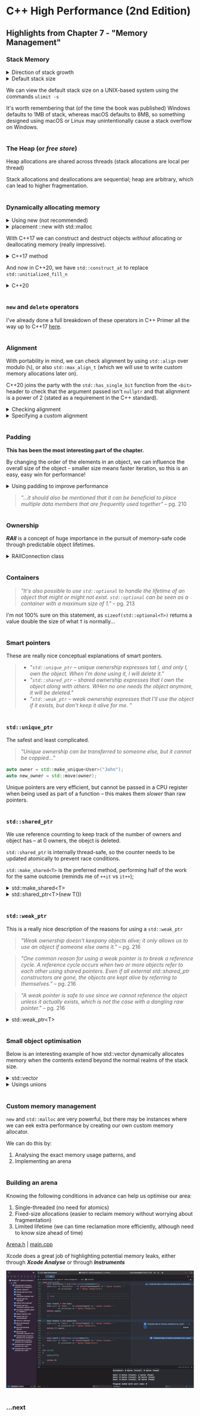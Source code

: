 # C++ High Performance (2nd Edition)

## Highlights from Chapter 7 - "Memory Management"

### Stack Memory
<details> 
  <summary>Direction of stack growth</summary>
  
  ```cpp
  #include <iostream>

void f1() {
    int i = 0;
    std::cout << "f1()  : " << std::addressof(i) << '\n';
}

void f2() {
    int i = 0;
    std::cout << "f2()  : " << std::addressof(i) << '\n';
    f1();
}

int main() {
    int i = 0;
    std::cout << "main(): " << std::addressof(i) << '\n';

    f2();
    f1();

    return 0;
}

// - - - - - - - - - - - - - - - - - - - - - - - - - - - - - - - - - - - - -
// OUTPUT  - - - - - - - - - - - - - - - - - - - - - - - - - - - - - - - - -
// - - - - - - - - - - - - - - - - - - - - - - - - - - - - - - - - - - - - -

// main(): 0x7ff7bfeff168
// f2()  : 0x7ff7bfeff14c
// f1()  : 0x7ff7bfeff12c
// f1()  : 0x7ff7bfeff14c
// Program ended with exit code: 0
  ```
  
</details>

<details> 
  <summary>Default stack size</summary>
  
  ```cpp
  #include <iostream>

void func(std::byte *stack_bottom_order) {
    std::byte data[1024];
    
    std::cout << stack_bottom_order - data << '\n';
    
    func(stack_bottom_order);
}

int main()
{
    std::byte b;
    
    func(&b);
    
    return 0;
}

// - - - - - - - - - - - - - - - - - - - - - - - - - - - - - - - - - - - - - -
// OUTPUT  - - - - - - - - - - - - - - - - - - - - - - - - - - - - - - - - - -
// - - - - - - - - - - - - - - - - - - - - - - - - - - - - - - - - - - - - - -

// 1067
// 2139
// 3211
// 4283
// ...
// 8378747
// 8379819
// 8380891
// 8381963
  ```
  
</details>

We can view the default stack size on a UNIX-based system using the commands `ulimit -s`
  
It's worth remembering that (of the time the book was published) Windows defaults to 1MB of stack, whereas macOS defaults to 8MB, so something designed using macOS or Linux may unintentionally cause a stack overflow on Windows.
#
### The Heap (or _free store_)
Heap allocations are shared across threads (stack allocations are local per thread)
  
Stack allocations and deallocations are sequential; heap are arbitrary, which can lead to higher fragmentation.
#
### Dynamically allocating memory
<details>
  <summary>Using new (not recommended)</summary>
  
  ```cpp
  class User {
public:
    User(std::string&& name) : name_(name)
    {
        std::cout << "user \"" << name << "\" created" << std::endl;
    }
    
    ~User()
    {
        std::cout << "deleting " << name_ << "..." << std::endl;
    }
    
    void print_name() { std::cout << name_ << std::endl; }
private:
    std::string name_;
};

int main()
{
    User *u1 = new User("John");
    
    u1->print_name();
    
    delete u1;
    u1 = nullptr;
    
    return 0;
}

// - - - - - - - - - - - - - - - - - - - - - - - - - - - - - - - - - - - - - -
// OUTPUT  - - - - - - - - - - - - - - - - - - - - - - - - - - - - - - - - - -
// - - - - - - - - - - - - - - - - - - - - - - - - - - - - - - - - - - - - - -
  
// user "John" created
// John
// deleting John...
// Program ended with exit code: 0
  ```
  
</details>
  
<details>
  <summary>placement ::new with std::malloc</summary>
  
  ```cpp
  #include <string>
#include <iostream>

class User {
public:
    User(std::string&& name) : name_(name)
    {
        std::cout << "user \"" << name << "\" created using std::malloc and ::new" << std::endl;
    }
    
    ~User()
    {
        std::cout << "deleting " << name_ << "..." << std::endl;
    }
    
    void print_name() { std::cout << name_ << std::endl; }
    
private:
    std::string name_;
};

int main()
{
    void *memory = std::malloc(sizeof(User));
    User *u1 = ::new(memory) User("John");
    
    u1->print_name();
    
    u1->~User();
    std::free(memory);
    
    return 0;
}
  
// - - - - - - - - - - - - - - - - - - - - - - - - - - - - - - - - - - - - - -
// OUTPUT  - - - - - - - - - - - - - - - - - - - - - - - - - - - - - - - - - -
// - - - - - - - - - - - - - - - - - - - - - - - - - - - - - - - - - - - - - -

// user "John" created using std::malloc and ::new
// John
// deleting John...
// Program ended with exit code: 0
  ```
  
</details>

With C++17 we can construct and destruct objects _without_ allocating or deallocating memory (really impressive).
  
<details>
  <summary>C++17 method</summary>
  
  ```cpp
  #include <string>
#include <iostream>
#include <memory>

class User {
public:
    User(std::string&& name) : name_(name)
    {
        std::cout << "user \"" << name << "\" created using reinterpret_cast and std::unitialized_fill_at" << std::endl;
    }
    
    ~User()
    {
        std::cout << "deleting " << name_ << "..." << std::endl;
    }
    
    void print_name() { std::cout << name_ << std::endl; }
    
private:
    std::string name_;
};

int main()
{
    void *memory = std::malloc(sizeof(User));
    
    User *user_ptr = reinterpret_cast<User*>(memory);
    
    std::uninitialized_fill_n(user_ptr, 1, User("John"));
    
    user_ptr->print_name();
    
    std::destroy_at(user_ptr);
    std::free(memory);
    
    return 0;
}

  ```
  
</details>
  
And now in C++20, we have `std::construct_at` to replace `std::unitialized_fill_n`
  
  
<details>
  <summary>C++20</summary>
  
  ```cpp
  #include <string>
#include <iostream>
#include <memory>

class User {
public:
    User(std::string&& name) : name_(name)
    {
        std::cout << "user \"" << name << "\" created using reinterpret_case and std::construct_at" << std::endl;
    }
    
    ~User()
    {
        std::cout << "deleting " << name_ << "..." << std::endl;
    }
    
    void print_name() { std::cout << name_ << std::endl; }
    
private:
    std::string name_;
};

int main()
{
    void *memory = std::malloc(sizeof(User));
    
    User *user_ptr = reinterpret_cast<User*>(memory);
    
    std::construct_at(user_ptr, User("John"));
    
    user_ptr->print_name();
    
    std::destroy_at(user_ptr);
    std::free(memory);
    
    return 0;
}

  ```
</details>

#
### `new` and `delete` operators
I've already done a full breakdown of these operators in C++ Primer all the way up to C++17 [here](https://github.com/ITHelpDec/CPP-Primer/blob/f0b1d8cba07f2b00accf0937696cb11cd8a85898/Chapter%2019%20–%20Specialised%20Tools%20and%20Techniques/19.01.cpp).
#
### Alignment
With portability in mind, we can check alignment by using `std::align` over modulo (`%`), or also `std::max_align_t` (which we will use to write custom memory allocations later on).

C++20 joins the party with the `std::has_single_bit` function from the `<bit>` header to check that the argument passed isn't `nullptr` and that alignment is a power of 2 (stated as a requirement in the C++ standard).
<details>
  <summary>Checking alignment</summary>
  
  ```cpp
#include <iostream>
#include <cassert>
#include <bit>

bool is_aligned(void* ptr, std::size_t alignment) {
    assert(ptr != nullptr);
    assert(std::has_single_bit(alignment));

    std::size_t s = std::numeric_limits<std::size_t>::max();
    void *aligned_ptr = ptr;
    std::align(alignment, 1, aligned_ptr, s);

    return ptr == aligned_ptr;
}

int main()
{
    char *p = new char;

    char *p1 = new char('a');
    char *p2 = new char('b');

    std::cout << alignof(std::max_align_t) << std::endl;

    std::size_t max_alighment = alignof(std::max_align_t);

    assert(is_aligned(p, max_alighment));
    assert(is_aligned(p1, max_alighment));
    assert(is_aligned(p2, max_alighment));

    return 0;
}
  ```
  
</details>

<details>
  <summary>Specifying a custom alignment</summary>
  
  ```cpp
  
#include <iostream>

struct alignas(64) Buffer {
    std::byte data[64];
};

int main()
{
    alignas(32) int x;
    alignas(64) int y;

    std::cout << "Buffer: " << alignof(Buffer) << '\n';
    std::cout << "x       " << alignof(x)      << '\n';
    std::cout << "y       " << alignof(y)      << '\n';

    return 0;
}
  ```
</details>

#
### Padding
**This has been the most interesting part of the chapter.**
  
By changing the order of the elements in an object, we can influence the overall size of the object - smaller size means faster iteration, so this is an easy, easy win for performance!
  
<details>
  <summary>Using padding to improve performance</summary>
  
  ```cpp
  #include <iostream>

 class Document1 {
     bool is_cached_;
     double rank_;
     int id_;
 };

 class Document2 {
     bool is_cached_;
     int id_;
     double rank_;
 };

 class Document3 {
     double rank_;
     bool is_cached_;
     int id_;
 };

 class Document4 {
     double rank_;
     int id_;
     bool is_cached_;
 };

 class Document5 {
     int id_;
     double rank_;
     bool is_cached_;
 };

 class Document6 {
     int id_;
     bool is_cached_;
     double rank_;
 };

 int main()
 {
     std::cout << "bool:      " << sizeof(bool)      << " bytes\n";     // 1
     std::cout << "double:    " << sizeof(double)    << " bytes\n";     // 8
     std::cout << "int:       " << sizeof(int)       << " bytes\n\n";   // 4

     std::cout << "Document1: " << sizeof(Document1) << " bytes\n";     // 24
     std::cout << "Document2: " << sizeof(Document2) << " bytes\n";     // 24
     std::cout << "Document3: " << sizeof(Document3) << " bytes\n";     // 24
     std::cout << "Document4: " << sizeof(Document4) << " bytes\n";     // 24
     std::cout << "Document5: " << sizeof(Document5) << " bytes\n";     // 24
     std::cout << "Document6: " << sizeof(Document6) << " bytes\n\n";   // 24

     return 0;
 }
  
// - - - - - - - - - - - - - - - - - - - - - - - - - - - - - - - - - - - - - -
// OUTPUT  - - - - - - - - - - - - - - - - - - - - - - - - - - - - - - - - - -
// - - - - - - - - - - - - - - - - - - - - - - - - - - - - - - - - - - - - - -
  
// bool:      1 bytes
// double:    8 bytes
// int:       4 bytes
// 
// Document1: 24 bytes
// Document2: 16 bytes
// Document3: 16 bytes
// Document4: 16 bytes
// Document5: 24 bytes
// Document6: 16 bytes
// 
// Program ended with exit code
  ```
  
</details>
  
> _"...it should also be mentioned that it can be beneficial to place multiple data members that are frequently used together"_ – pg. 210
#
### Ownership
**_RAII_** is a concept of huge importance in the pursuit of memory-safe code through predictable object lifetimes.

<details>
<summary>RAIIConnection class</summary>

```cpp
class RAIIConnection {
public:
    explicit RAIIConnection(const std::string& url) : connection_(open_connection(url)) { }
    
    ~RAIIConnection()
    {
        try {
            close(connection_);
        } catch (const std::exception &e) {
            // Handle error, but never throw from a destructor
        }
    }
    
    Connection& get() { return connection_; }
private:
    Connection connection_;
};

void send_request(const std::string& request) {
    RAIIConnection connection("https://eyebleach.me/kittens/");
    send_request(connection.get(), request);

    // close(connection);
    // No need to close the connection above
    // it is automatically handled by the RAIIConnection destructor
}

```
</details>

#
### Containers
> _"It's also possible to use `std::optional` to handle the lifetime of an object that might or might not exist. `std::optional` can be seen as a container with a maximum size of 1."_ – pg. 213

I'm not 100% sure on this statement, as `sizeof(std::optional<T>)` returns a value double the size of what `T` is normally... 
#
### Smart pointers
These are really nice conceptual explanations of smart ponters.

> * _"`std::unique_ptr` – unique ownership expresses tat I, and only I, own the object. When I'm done using it, I will delete it."_ 
> * _"`std::shared_ptr` – shared ownership expresses that I own the object along with others. WHen no one needs the object anymore, it will be deleted."_
> * _"`std::weak_ptr` – weak ownership expresses that I'll use the object if it exists, but don't keep it alive for me. "_

#
### `std::unique_ptr`
The safest and least complicated.

> _"Unique ownership can be transferred to someone else, but it cannot be coppied..."_
```cpp
auto owner = std::make_unique<User>("John");
auto new_owner = std::move(owner);
```
Unique pointers are very efficient, but cannot be passed in a CPU register when being used as part of a function – this makes them _slower_ than raw pointers.
#
### `std::shared_ptr`
We use reference cournting to keep track of the number of owners and object has – at 0 owners, the obejct is deleted.

`std::shared_ptr` is internally thread-safe, so the counter needs to be updated atomically to prevent race conditions.

`std::make_shared<T>` is the preferred method, performing half of the work for the same outcome (reminds me of `++it` vs `it++`);
<details>
<summary>std::make_shared&lt;T&gt;</summary>

```cpp
#include <iostream>

void* operator new (std::size_t size) {
    void *p = std::malloc(size);
    std::cout << "allocated " << size << " byte(s)" << '\n';
    return p;
}

void operator delete(void *p) noexcept {
    std::cout << "deleted memory\n";
    return std::free(p);
}

int main()
{
    auto i = std::make_shared<double>(42.0);
    
    return 0;
}

// allocated 32 byte(s)
// deleted memory
// Program ended with exit code: 0
```
</details>

<details>
<summary>std::shared_ptr&lt;T&gt;(new T())</summary>

```cpp
#include <iostream>

void* operator new (std::size_t size) {
    void *p = std::malloc(size);
    std::cout << "allocated " << size << " byte(s)" << '\n';
    return p;
}

void operator delete(void *p) noexcept {
    std::cout << "deleted memory\n";
    return std::free(p);
}

int main()
{
    auto j = std::shared_ptr<double>(new double(42.0));
    
    return 0;
}

// allocated 8 byte(s)
// allocated 32 byte(s)
// deleted memory
// deleted memory
// Program ended with exit code: 0
```
</details>

#
### `std::weak_ptr`
This is a really nice description of the reasons for using a `std::weak_ptr`
> _"Weak ownership doesn't keepany objects alive; it only allows us to use an object if someone else owns it."_ – pg. 216
  
> _"One common reason for using a weak pointer is to break a reference cycle. A reference cycle occurs when two or more objects refer to each other using shared pointers. Even if all external std::shared_ptr constructors are gone, the objects are kept alive by referring to themselves."_ – pg. 216
  
> _"A weak pointer is safe to use since we cannot reference the object unless it actually exists, which is not the case with a dangling raw pointer."_ – pg. 216

<details>
<summary>std::weak_ptr&lt;T&gt;</summary>

```cpp
#include <iostream>

int main()
{
    std::shared_ptr<int> i = std::make_shared<int>(10);
    
    std::weak_ptr<int> wptr(i);
    
    // - - - - - - - - - - - - - - - - - - - - - - - - - - - - - - - - - - - -
    
    // .lock() convered std::weak_ptr to std::shared_ptr
    if (auto shared_i = wptr.lock()) {
        std::cout << *shared_i << '\n';
    } else {
        std::cout << "wptr has expired; shared_ptr was nullptr\n";
    }
    
    // - - - - - - - - - - - - - - - - - - - - - - - - - - - - - - - - - - - -
    
    i.reset();
    
    // dereferencing a reset shared_ptr will throw an exception
    if (i) std::cout << *i << '\n';
    
    // - - - - - - - - - - - - - - - - - - - - - - - - - - - - - - - - - - - -
    
    if (auto shared_i = wptr.lock()) {
        std::cout << *shared_i << '\n';
    } else {
        std::cout << "wptr has expired; shared_ptr was nullptr\n";
    }
    
    return 0;
}
```
</details>
  
#
### Small object optimisation
Below is an interesting example of how std::vector dynamically allocates memory when the contents extend beyond the normal realms of the stack size.
<details>
<summary>std::vector</summary>

```cpp
#include <iostream>

std::size_t allocated = 0;

void* operator new(std::size_t size) {
    void *p = std::malloc(size);
    allocated += size;
    return p;
}

void operator delete(void *p) noexcept {
    std::free(p);
}

int main()
{
    // default size
    std::string s;
    
    std::cout << "stack space = " << sizeof(s)    << ','
              << " heap space = " << allocated    << ','
              << " capacity = "   << s.capacity() << '\n';
    
    // 22 characters + '\0'
    std::string t = "1234567890123456789012";
    
    std::cout << "stack space = " << sizeof(t)    << ','
              << " heap space = " << allocated    << ','
              << " capacity = "   << t.capacity() << '\n';
    
    // 23 characters + '\0' – goes beyond stack
    std::string u = "12345678901234567890123";
    
    std::cout << "stack space = " << sizeof(u)    << ','
              << " heap space = " << allocated    << ','
              << " capacity = "   << u.capacity() << '\n';
    
    return 0;
}

// - - - - - - - - - - - - - - - - - - - - - - - - - - - - - - - - - - - - - -
// OUTPUT  - - - - - - - - - - - - - - - - - - - - - - - - - - - - - - - - - -
// - - - - - - - - - - - - - - - - - - - - - - - - - - - - - - - - - - - - - -

// stack space = 24, heap space = 0, capacity = 22
// stack space = 24, heap space = 0, capacity = 22
// stack space = 24, heap space = 32, capacity = 31
// Program ended with exit code: 0
```
</details>

<details>
<summary>Usings unions</summary>

```cpp
#include <iostream>

// heap version
struct Long {
    std::size_t capacity_;
    std::size_t size_;
    char *data_;
};

// stack version
struct Short {
    unsigned char size_;
    char data_[23];
};

union u_ {
    // flag used to opt between the two e.g. an enum
    // enum { SHORT, LONG };
    Short short_;
    Long long_;
};

int main()
{
    std::cout << "Long: " << sizeof(Long)  << '\n';
    std::cout << "Short " << sizeof(Short) << '\n';
    std::cout << "u_    " << sizeof(u_)    << '\n';
    
    return 0;
}

// - - - - - - - - - - - - - - - - - - - - - - - - - - - - - - - - - - - - - -
// OUTPUT  - - - - - - - - - - - - - - - - - - - - - - - - - - - - - - - - - -
// - - - - - - - - - - - - - - - - - - - - - - - - - - - - - - - - - - - - - -

// Long: 24
// Short 24
// u_    24
// Program ended with exit code: 0
```
</details>

#
### Custom memory management
`new` and `std::malloc` are very powerful, but there may be instances where we can eek extra performance by creating our own custom memory allocator.

We can do this by:
1. Analysing the exact memory usage patterns, and
2. Implementing an arena

#
### Building an arena
Knowing the following conditions in advance can help us optimise our area:
1. Single-threaded (no need for atomics)
2. Fixed-size allocations (easier to reclaim memory without worrying about fragmentation)
3. Limited lifetime (we can time reclamation more efficiently, although need to know size ahead of time)

[Arena.h](Arena.h) | [main.cpp](main.cpp)

Xcode does a great job of highlighting potential memory leaks, either through **_Xcode Analyse_** or through **_Instruments_**

![](Xcode%20Analyse.png)
#
### ...next
